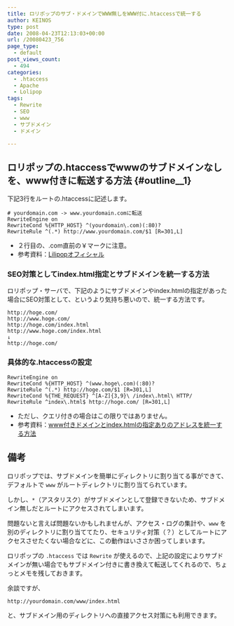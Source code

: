 ```yaml
---
title: ロリポップのサブ・ドメインでWWW無しをWWW付に.htaccessで統一する
author: KEINOS
type: post
date: 2008-04-23T12:13:03+00:00
url: /20080423_756
page_type:
  - default
post_views_count:
  - 494
categories:
  - .htaccess
  - Apache
  - Lolipop
tags:
  - Rewrite
  - SEO
  - www
  - サブドメイン
  - ドメイン

---
```

## ロリポップの.htaccessでwwwのサブドメインなしを、www付きに転送する方法 {#outline__1}

下記3行をルートの.htaccessに記述します。

```
# yourdomain.com -> www.yourdomain.comに転送
RewriteEngine on
RewriteCond %{HTTP_HOST} ^(yourdomain\.com)(:80)?
RewriteRule ^(.*) http://www.yourdomain.com/$1 [R=301,L]
```

- ２行目の、.com直前の￥マークに注意。
- 参考資料：[Lilipopオフィシャル](http://lolipop.jp/manual/hp/htaccess-08/)

### SEO対策としてindex.html指定とサブドメインを統一する方法

ロリポップ・サーバで、下記のようにサブドメインやindex.htmlの指定があった場合にSEO対策として、というより気持ち悪いので、統一する方法です。

```
http://hoge.com/
http://www.hoge.com/
http://hoge.com/index.html
http://www.hoge.com/index.html
↓
http://hoge.com/
```

### 具体的な.htaccessの設定

```
RewriteEngine on
RewriteCond %{HTTP_HOST} ^(www.hoge\.com)(:80)?
RewriteRule ^(.*) http://hoge.com/$1 [R=301,L]
RewriteCond %{THE_REQUEST} ^[A-Z]{3,9}\ /index\.html\ HTTP/
RewriteRule ^index\.html$ http://hoge.com/ [R=301,L]
```

- ただし、クエリ付きの場合はこの限りではありません。
- 参考資料：[www付きドメインとindex.htmlの指定ありのアドレスを統一する方法](http://d.hatena.ne.jp/KEINOS/20091003)

## 備考

ロリポップでは、サブドメインを簡単にディレクトリに割り当てる事ができて、デフォルトで `www` がルートディレクトリに割り当てられています。

しかし、`*`（アスタリスク）がサブドメインとして登録できないため、サブドメイン無しだとルートにアクセスされてしまいます。

問題ないと言えば問題ないかもしれませんが、アクセス・ログの集計や、`www` を別のディレクトリに割り当ててたり、セキュリティ対策（？）としてルートにアクセスさせたくない場合などに、この動作はいささか困ってしまいます。

ロリポップの `.htaccess` では `Rewrite` が使えるので、上記の設定によりサブドメインが無い場合でもサブドメイン付きに書き換えて転送してくれるので、ちょっとメモを残しておきます。

余談ですが、

```
http://yourdomain.com/www/index.html
```

と、サブドメイン用のディレクトリへの直接アクセス対策にも利用できます。
